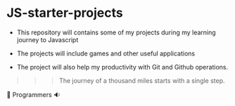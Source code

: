 # JS-starter-projects

- This repository will contains some of my projects during my learning journey to Javascript

- The projects will include games and other useful applications 

- The project will also help my productivity with Git and Github operations.

>>>The journey of a thousand miles starts with a single step.

🦾 Programmers 🔉
